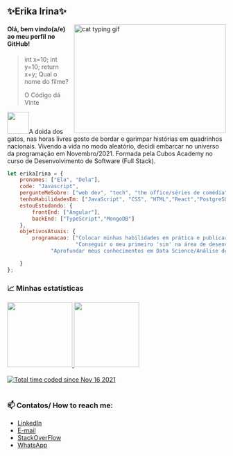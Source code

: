 ## ✨Erika Irina✨

<img align="right" width="350" height="250" alt="cat typing gif" src="https://camo.githubusercontent.com/fe55d03d5d4c092c011ce41d71b756d25ce8ad9c1ee0a017b0a26f889a1ff56e/68747470733a2f2f67696666696c65732e616c706861636f646572732e636f6d2f3239372f323937302e676966">

#### Olá, bem vindo(a/e) ao meu perfil no GitHub!

>int x=10; int y=10; return x+y;
>Qual o nome do filme?
>
>O Código dá Vinte


<img src="https://media.giphy.com/media/VgCDAzcKvsR6OM0uWg/giphy.gif" width="50">A doida dos gatos, nas horas livres gosto de bordar e garimpar histórias em quadrinhos nacionais. Vivendo a vida no modo aleatório, decidi embarcar no universo da programação em Novembro/2021. Formada pela Cubos Academy no curso de Desenvolvimento de Software (Full Stack).

```javascript
let erikaIrina = {
    pronomes: ["Ela", "Dela"],
    code: "Javascript",
    pergunteMeSobre: ["web dev", "tech", "the office/séries de comédia","gambiarras culinárias"],
    tenhoHabilidadesEm: ["JavaScript", "CSS", "HTML","React","PostgreSQL","Node.js"],
    estouEstudando: {
        frontEnd: ["Angular"],
        backEnd: ["TypeScript","MongoDB"]
    },
    objetivosAtuais: {
        programacao: ["Colocar minhas habilidades em prática e publicar projetos pessoais", 
                      "Conseguir o meu primeiro 'sim' na área de desenvolvimento",
		      "Aprofundar meus conhecimentos em Data Science/Análise de Dados"]

    }
};
```

### 📈 Minhas estatísticas

<div>
<a href="https://github.com/erikaisc">

<img height="150em" src="https://github-readme-stats.vercel.app/api/top-langs/?username=erikaisc&layout=compact&langs_count=7&theme=highcontrast"/>
<img height="150em" src="https://github-readme-stats.vercel.app/api?username=erikaisc&show_icons=true&theme=highcontrast&include_all_commits=true&count_private=true"/>
</div>
</br>
  <a href="https://wakatime.com/@604dc574-b498-4086-a563-66d1804a2585"><img src="https://wakatime.com/badge/user/604dc574-b498-4086-a563-66d1804a2585.svg" alt="Total time coded since Nov 16 2021" /></a>
    </br>
    </br>
    
 ### 📫 Contatos/ How to reach me:
* [LinkedIn](https://www.linkedin.com/in/erikairina/) <br>
* [E-mail](erika.irinasc@gmail.com) <br>
* [StackOverFlow](https://stackoverflow.com/users/18354215/erika-irina) <br>
* [WhatsApp](https://wa.me/5584936184939) <br>

